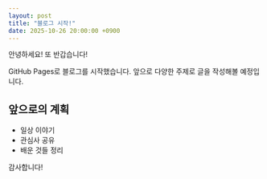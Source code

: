 ```yaml
---
layout: post
title: "블로그 시작!"
date: 2025-10-26 20:00:00 +0900
---
```


안녕하세요! 또 반갑습니다!

GitHub Pages로 블로그를 시작했습니다.
앞으로 다양한 주제로 글을 작성해볼 예정입니다.

## 앞으로의 계획

- 일상 이야기
- 관심사 공유
- 배운 것들 정리

감사합니다!
